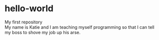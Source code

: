 # hello-world
My first repository
<br/>My name is Katie and I am teaching myself programming so that I can tell my boss to shove my job up his arse.

